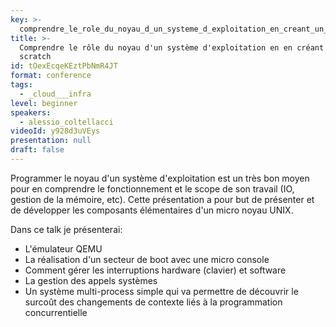 ```yaml
---
key: >-
  comprendre_le_role_du_noyau_d_un_systeme_d_exploitation_en_creant_un_from_scratch
title: >-
  Comprendre le rôle du noyau d'un système d'exploitation en en créant un from
  scratch
id: tOexEcqeKEztPbNmR4JT
format: conference
tags:
  - _cloud___infra
level: beginner
speakers:
  - alessio_coltellacci
videoId: y928d3uVEys
presentation: null
draft: false
---
```

Programmer le noyau d'un système d'exploitation est un très bon moyen pour en comprendre le fonctionnement et le scope de son travail (IO, gestion de la mémoire, etc).
Cette présentation a pour but de présenter et de développer les composants élémentaires d'un micro noyau UNIX.

Dans ce talk je présenterai:
- L'émulateur QEMU
- La réalisation d'un secteur de boot avec une micro console
- Comment gérer les interruptions hardware (clavier) et software
- La gestion des appels systèmes
- Un système multi-process simple qui va permettre de découvrir le surcoût des changements de contexte liés à la programmation concurrentielle
